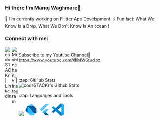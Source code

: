 ### Hi there I'm Manoj Waghmare👋


🔭 I’m currently working on Flutter App Development.
⚡ Fun fact: What We Know Is a Drop, What We Don't Know Is An ocean !

### Connect with me:
[<img align="left" alt="codeSTACKr | LinkedIn" width="22px" src="https://cdn.jsdelivr.net/npm/simple-icons@v3/icons/linkedin.svg" />][linkedin]
[<img align="left" alt="Mr.shinchan_5 | Instagram" width="22px" src="https://cdn.jsdelivr.net/npm/simple-icons@v3/icons/instagram.svg" />][instagram]
<br />
Subscribe to my Youtube Channel💙
https://www.youtube.com/@MWStudioz

<br />
<br />
<summary>:zap: GitHub Stats</summary>
<img align="left" alt="codeSTACKr's Github Stats" src="https://github-readme-stats.vercel.app/api?username=mjwaghmare&show_icons=true&hide_border=true&count_private=true&theme=synthwave" />
<br />
<br />
<summary>:zap: Languages and Tools</summary>
<br />
<tr>
  <td><code><img height="40" src="https://user-images.githubusercontent.com/14976267/135406822-8395d950-d18d-4a09-b6b4-996c47169c29.png"></code></td>
  <td><code><img height="40" src="https://raw.githubusercontent.com/github/explore/80688e429a7d4ef2fca1e82350fe8e3517d3494d/topics/dart/dart.png"></code></td>
  <td><code><img height="40" src="https://raw.githubusercontent.com/github/explore/cebd63002168a05a6a642f309227eefeccd92950/topics/flutter/flutter.png"></code></td>
  <td><code><img height="40" src="https://raw.githubusercontent.com/github/explore/80688e429a7d4ef2fca1e82350fe8e3517d3494d/topics/visual-studio-code/visual-studio-code.png"></code></td>

</tr>



[instagram]: https://www.instagram.com/mr.shinchan_5/
[linkedin]: https://www.linkedin.com/in/manoj-waghmare-90a883124/

